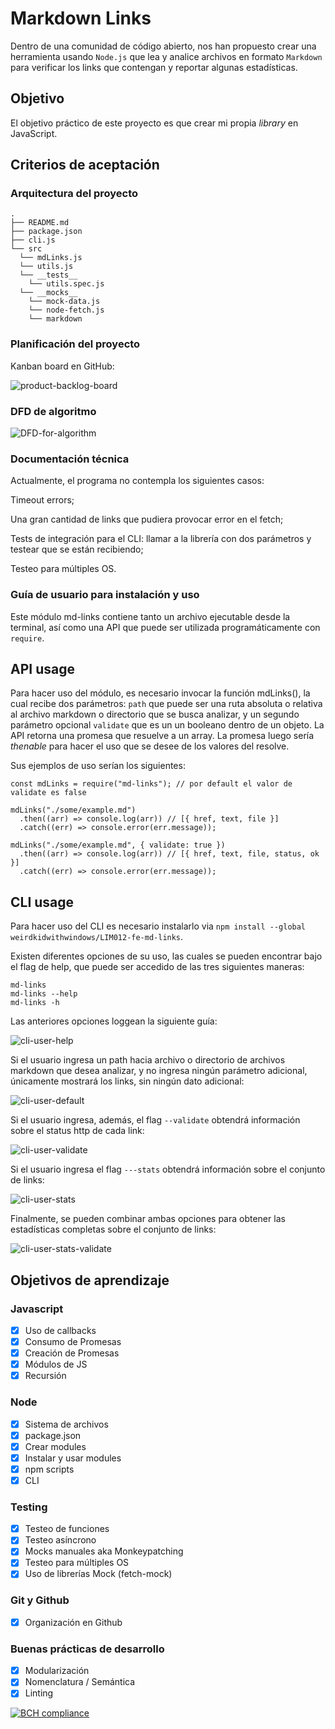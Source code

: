 # Markdown Links

Dentro de una comunidad de código abierto, nos han propuesto crear una
herramienta usando `Node.js` que lea y analice archivos en formato `Markdown`
para verificar los links que contengan y reportar algunas estadísticas.

## Objetivo

El objetivo práctico de este proyecto es que crear mi propia _library_ en JavaScript.

## Criterios de aceptación

### Arquitectura del proyecto 

```
.
├── README.md
├── package.json
├── cli.js
└── src
  └── mdLinks.js
  └── utils.js
  └── __tests__
    └── utils.spec.js
  └── __mocks__
    └── mock-data.js
    └── node-fetch.js
    └── markdown
```

### Planificación del proyecto

Kanban board en GitHub: 

![product-backlog-board](./readme-img/product-backlog.jpg)

### DFD de algoritmo

![DFD-for-algorithm](./readme-img/md-links.jpg)

### Documentación técnica

Actualmente, el programa no contempla los siguientes casos: 

Timeout errors; 

Una gran cantidad de links que pudiera provocar error en el fetch;

Tests de integración para el CLI: llamar a la librería con dos parámetros y testear que se están recibiendo;

Testeo para múltiples OS.

### Guía de usuario para instalación y uso

Este módulo md-links contiene tanto un archivo ejecutable desde la terminal, así como una API
que puede ser utilizada programáticamente con `require`. 

## API usage

Para hacer uso del módulo, es necesario invocar la función mdLinks(), la cual recibe dos parámetros:
`path` que puede ser una ruta absoluta o relativa al archivo markdown o directorio que se busca analizar,
y un segundo parámetro opcional `validate` que es un un booleano dentro de un objeto. 
La API retorna una promesa que resuelve a un array. La promesa luego sería _thenable_ para hacer el uso que se desee de los valores del resolve.

Sus ejemplos de uso serían los siguientes:

```
const mdLinks = require("md-links"); // por default el valor de validate es false

mdLinks("./some/example.md") 
  .then((arr) => console.log(arr)) // [{ href, text, file }]
  .catch((err) => console.error(err.message));

mdLinks("./some/example.md", { validate: true })
  .then((arr) => console.log(arr)) // [{ href, text, file, status, ok }]
  .catch((err) => console.error(err.message));
```

## CLI usage

Para hacer uso del CLI es necesario instalarlo via `npm install --global weirdkidwithwindows/LIM012-fe-md-links`.

Existen diferentes opciones de su uso, las cuales se pueden encontrar bajo el flag de help, que 
puede ser accedido de las tres siguientes maneras:

``` 
md-links
md-links --help
md-links -h
```

Las anteriores opciones loggean la siguiente guía:

![cli-user-help](./readme-img/mdlinks-help.png)

Si el usuario ingresa un path hacia archivo o directorio de archivos markdown que desea analizar,
y no ingresa ningún parámetro adicional, únicamente mostrará los links, sin ningún dato adicional:

![cli-user-default](./readme-img/mdlinks-default.png)

Si el usuario ingresa, además, el flag `--validate` obtendrá información sobre el status
http de cada link:

![cli-user-validate](./readme-img/mdlinks-validate.png)

Si el usuario ingresa el flag `---stats` obtendrá información sobre el conjunto de links:

![cli-user-stats](./readme-img/mdlinks-stats.png)

Finalmente, se pueden combinar ambas opciones para obtener las estadísticas completas sobre el conjunto
de links:

![cli-user-stats-validate](./readme-img/md-links-stats-validate.png)

## Objetivos de aprendizaje

### Javascript
- [x] Uso de callbacks
- [x] Consumo de Promesas
- [x] Creación de Promesas
- [x] Módulos de JS
- [x] Recursión

### Node
- [x] Sistema de archivos
- [x] package.json
- [x] Crear modules
- [x] Instalar y usar modules
- [x] npm scripts
- [x] CLI

### Testing
- [x] Testeo de funciones
- [x] Testeo asíncrono
- [x] Mocks manuales aka Monkeypatching
- [x] Testeo para múltiples OS
- [x] Uso de librerías Mock (fetch-mock)

### Git y Github
- [x] Organización en Github

### Buenas prácticas de desarrollo
- [x] Modularización
- [x] Nomenclatura / Semántica
- [x] Linting

[![BCH compliance](https://bettercodehub.com/edge/badge/weirdkidwithwindows/LIM012-fe-md-links?branch=master)](https://bettercodehub.com/)
